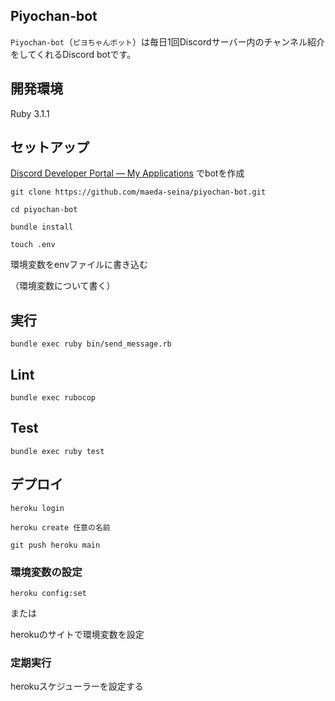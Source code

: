 ## Piyochan-bot
`Piyochan-bot`（`ピヨちゃんボット`）は毎日1回Discordサーバー内のチャンネル紹介をしてくれるDiscord botです。

## 開発環境
Ruby 3.1.1

## セットアップ

[Discord Developer Portal — My Applications](https://discord.com/developers/applications/) でbotを作成

`git clone https://github.com/maeda-seina/piyochan-bot.git`

`cd piyochan-bot`

`bundle install`

`touch .env`

環境変数をenvファイルに書き込む

（環境変数について書く）

## 実行
`bundle exec ruby bin/send_message.rb`


## Lint

`bundle exec rubocop`

## Test

`bundle exec ruby test`


## デプロイ

`heroku login`

`heroku create 任意の名前`

`git push heroku main`

### 環境変数の設定
`heroku config:set `

または

herokuのサイトで環境変数を設定

### 定期実行
herokuスケジューラーを設定する
